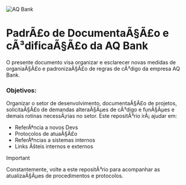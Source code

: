 ![AQ Bank](https://aqbank.com.br/wp-content/uploads/2024/07/Brand.svg)

# PadrÃ£o de DocumentaÃ§Ã£o e cÃ³dificaÃ§Ã£o da AQ Bank
O presente documento visa organizar e esclarecer novas medidas de organiaÃ§Ã£o e padronizaÃ§Ã£o de regras de cÃ³digo da empresa AQ Bank.

### Objetivos:
Organizar o setor de desenvolvimento, documentaÃ§Ã£o de projetos, solicitaÃ§Ã£o de demandas alteraÃ§Ãµes de cÃ³digo e funÃ§Ãµes e demais rotinas necessÃ¡rias no setor. Este repositÃ³rio irÃ¡ ajudar em:

* ReferÃªncia a novos Devs
* Protocolos de atuaÃ§Ã£o
* ReferÃªncias a sistemas internos
* Links Ãšteis internos e externos

> [!IMPORTANT]
> Constantemente, volte a este repositÃ³rio para acompanhar as atualizaÃ§Ãµes de procedimentos e protocolos.
